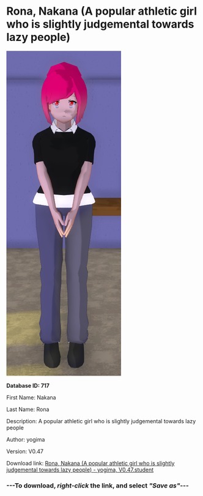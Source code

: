 # Rona, Nakana (A popular athletic girl who is slightly judgemental towards lazy people)

<img src="https://raw.githubusercontent.com/Arbiter1223/Daigaku-Gurashi-Custom-Students/master/Students/Files/Rona%2C%20Nakana%20(A%20popular%20athletic%20girl%20who%20is%20slightly%20judgemental%20towards%20lazy%20people).png" title="Rona, Nakana (A popular athletic girl who is slightly judgemental towards lazy people) - yogima, V0.47">

**Database ID: 717**

First Name: Nakana

Last Name: Rona

Description: A popular athletic girl who is slightly judgemental towards lazy people

Author: yogima

Version: V0.47

Download link: <a href="https://raw.githubusercontent.com/Arbiter1223/Daigaku-Gurashi-Custom-Students/master/Students/Files/Rona%2C%20Nakana%20(A%20popular%20athletic%20girl%20who%20is%20slightly%20judgemental%20towards%20lazy%20people)%20-%20yogima%2C%20V0.47.student">Rona, Nakana (A popular athletic girl who is slightly judgemental towards lazy people) - yogima, V0.47.student</a>

### ---**To download, _right-click_ the link, and select _"Save as"_**---

